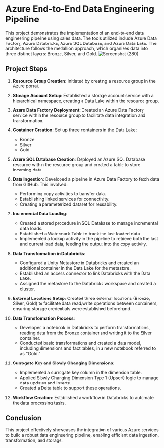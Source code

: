 # Azure End-to-End Data Engineering Pipeline

This project demonstrates the implementation of an end-to-end data engineering pipeline using sales data. The tools utilized include Azure Data Factory, Azure Databricks, Azure SQL Database, and Azure Data Lake. The architecture follows the medallion approach, which organizes data into three distinct layers: Bronze, Silver, and Gold.
![Screenshot (280)](https://github.com/user-attachments/assets/fc163205-232b-4842-b8c1-813f58046f27)

## Project Steps

1. **Resource Group Creation**: Initiated by creating a resource group in the Azure portal.

2. **Storage Account Setup**: Established a storage account service with a hierarchical namespace, creating a Data Lake within the resource group.

3. **Azure Data Factory Deployment**: Created an Azure Data Factory service within the resource group to facilitate data integration and transformation.

4. **Container Creation**: Set up three containers in the Data Lake:
   - Bronze
   - Silver
   - Gold

5. **Azure SQL Database Creation**: Deployed an Azure SQL Database resource within the resource group and created a table to store incoming data.

6. **Data Ingestion**: Developed a pipeline in Azure Data Factory to fetch data from GitHub. This involved:
   - Performing copy activities to transfer data.
   - Establishing linked services for connectivity.
   - Creating a parameterized dataset for reusability.

7. **Incremental Data Loading**:
   - Created a stored procedure in SQL Database to manage incremental data loads.
   - Established a Watermark Table to track the last loaded data.
   - Implemented a lookup activity in the pipeline to retrieve both the last and current load data, feeding the output into the copy activity.

8. **Data Transformation in Databricks**:
   - Configured a Unity Metastore in Databricks and created an additional container in the Data Lake for the metastore.
   - Established an access connector to link Databricks with the Data Lake.
   - Assigned the metastore to the Databricks workspace and created a cluster.

9. **External Locations Setup**: Created three external locations (Bronze, Silver, Gold) to facilitate data read/write operations between containers, ensuring storage credentials were established beforehand.

10. **Data Transformation Process**:
    - Developed a notebook in Databricks to perform transformations, reading data from the Bronze container and writing it to the Silver container.
    - Conducted basic transformations and created a data model, including dimensions and fact tables, in a new notebook referred to as "Gold."

11. **Surrogate Key and Slowly Changing Dimensions**:
    - Implemented a surrogate key column in the dimension table.
    - Applied Slowly Changing Dimension Type 1 (Upsert) logic to manage data updates and inserts.
    - Created a Delta table to support these operations.

12. **Workflow Creation**: Established a workflow in Databricks to automate the data processing tasks.

## Conclusion

This project effectively showcases the integration of various Azure services to build a robust data engineering pipeline, enabling efficient data ingestion, transformation, and storage.
